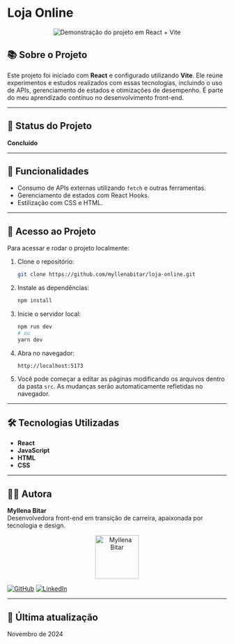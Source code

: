 # Loja Online

<p align="center">
  <img src="https://github.com/user-attachments/assets/cb867eb7-3e06-4ec8-9b55-878fa0856f34" alt="Demonstração do projeto em React + Vite">
</p>

## 📚 Sobre o Projeto
Este projeto foi iniciado com **React** e configurado utilizando **Vite**. Ele reúne experimentos e estudos realizados com essas tecnologias, incluindo o uso de APIs, gerenciamento de estados e otimizações de desempenho. É parte do meu aprendizado contínuo no desenvolvimento front-end.

---

## 🚧 Status do Projeto
**Concluído**

---

## 🔧 Funcionalidades
- Consumo de APIs externas utilizando `fetch` e outras ferramentas.
- Gerenciamento de estados com React Hooks.
- Estilização com CSS e HTML.

---

## 📂 Acesso ao Projeto
Para acessar e rodar o projeto localmente:

1. Clone o repositório:
   ```bash
   git clone https://github.com/myllenabitar/loja-online.git
   ```
2. Instale as dependências:
   ```bash
   npm install
   ```
3. Inicie o servidor local:
   ```bash
   npm run dev
   # ou
   yarn dev
   ```
4. Abra no navegador:
   ```
   http://localhost:5173
   ```
5. Você pode começar a editar as páginas modificando os arquivos dentro da pasta `src`. As mudanças serão automaticamente refletidas no navegador.

---

## 🛠 Tecnologias Utilizadas

- **React** 
- **JavaScript**  
- **HTML**  
- **CSS**

---

## 👩‍💻 Autora

**Myllena Bitar**  
Desenvolvedora front-end em transição de carreira, apaixonada por tecnologia e design.

<p align="center">
  <img src="https://avatars.githubusercontent.com/u/111917539?v=4" alt="Myllena Bitar" width="100px">
</p>

[![GitHub](https://img.shields.io/badge/GitHub-MyllenaBitar-blue?logo=github)](https://github.com/MyllenaBitar)
[![LinkedIn](https://img.shields.io/badge/LinkedIn-MyllenaBitar-blue?logo=linkedin)](https://linkedin.com/in/MyllenaBitar)

---

## 📅 Última atualização
Novembro de 2024
